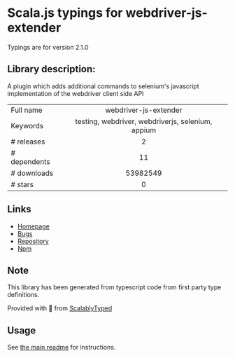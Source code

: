 
# Scala.js typings for webdriver-js-extender

Typings are for version 2.1.0

## Library description:
A plugin which adds additional commands to selenium's javascript implementation of the webdriver client side API

|                    |                 |
| ------------------ | :-------------: |
| Full name          | webdriver-js-extender |
| Keywords           | testing, webdriver, webdriverjs, selenium, appium |
| # releases         | 2 |
| # dependents       | 11 |
| # downloads        | 53982549 |
| # stars            | 0 |

## Links
- [Homepage](https://github.com/angular/webdriver-js-extender#readme)
- [Bugs](https://github.com/angular/webdriver-js-extender/issues)
- [Repository](https://github.com/angular/webdriver-js-extender)
- [Npm](https://www.npmjs.com/package/webdriver-js-extender)
    


## Note
This library has been generated from typescript code from first party type definitions.

Provided with :purple_heart: from [ScalablyTyped](https://github.com/oyvindberg/ScalablyTyped)

## Usage
See [the main readme](../../readme.md) for instructions.


